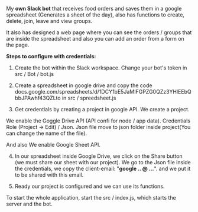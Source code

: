 My **own Slack bot** that receives food orders and saves them in a google spreadsheet (Generates a sheet of the day), also has functions to create, delete, join, leave and view groups.

It also has designed a web page where you can see the orders / groups that are inside the spreadsheet and also you can add an order from a form on the page.

**Steps to configure with credentials:**

1) Create the bot within the Slack workspace. Change your bot's token in src / Bot / bot.js

2) Create a spreadsheet in google drive and copy the code docs.google.com/spreadsheets/d/1DCY1bE5JaMIFGPZG0QZz3YHlEEbQbbJPAwhf43QZLto in src / spreedsheet.js

3) Get credentials by creating a project in google API. We create a project.

We enable the Goggle Drive API (API confi for node / app data). Credentials Role (Project -> Edit) / Json. Json file move to json folder inside project(You can change the name of the file).

And also We enable Google Sheet API.

4) In our spreadsheet inside Google Drive, we click on the Share button (we must share our sheet with our project). We go to the Json file inside the credentials, we copy the client-email: "**google .. @ ...**". and we put it to be shared with this email.

5) Ready our project is configured and we can use its functions.



To start the whole application, start the src / index.js, which starts the server and the bot.
